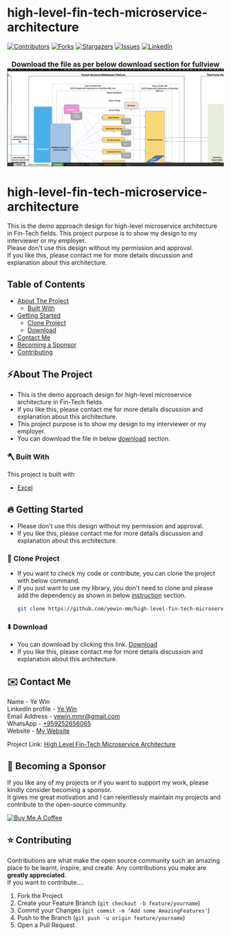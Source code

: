 # high-level-fin-tech-microservice-architecture
<!-- PROJECT SHIELDS -->

<!--
*** I'm using markdown "reference style" links for readability.
*** Reference links are enclosed in brackets [ ] instead of parentheses ( ).
*** See the bottom of this document for the declaration of the reference variables
*** for contributors-url, forks-url, etc. This is an optional, concise syntax you may use.
*** https://www.markdownguide.org/basic-syntax/#reference-style-links
-->
[![Contributors][contributors-shield]][contributors-url]
[![Forks][forks-shield]][forks-url]
[![Stargazers][stars-shield]][stars-url]
[![Issues][issues-shield]][issues-url]
[![LinkedIn][linkedin-shield]][linkedin-url]

<!-- MARKDOWN LINKS & IMAGES -->
<!-- https://www.markdownguide.org/basic-syntax/#reference-style-links -->
[contributors-shield]: https://img.shields.io/github/contributors/yewin-mm/high-level-fin-tech-microservice-architecture.svg?style=for-the-badge
[contributors-url]: https://github.com/yewin-mm/high-level-fin-tech-microservice-architecture/graphs/contributors
[forks-shield]: https://img.shields.io/github/forks/yewin-mm/high-level-fin-tech-microservice-architecture.svg?style=for-the-badge
[forks-url]: https://github.com/yewin-mm/high-level-fin-tech-microservice-architecture/network/members
[stars-shield]: https://img.shields.io/github/stars/yewin-mm/high-level-fin-tech-microservice-architecture.svg?style=for-the-badge
[stars-url]: https://github.com/yewin-mm/high-level-fin-tech-microservice-architecture/stargazers
[issues-shield]: https://img.shields.io/github/issues/yewin-mm/high-level-fin-tech-microservice-architecture.svg?style=for-the-badge
[issues-url]: https://github.com/yewin-mm/high-level-fin-tech-microservice-architecture/issues
[linkedin-shield]: https://img.shields.io/badge/-LinkedIn-black.svg?style=for-the-badge&logo=linkedin&colorB=555
[linkedin-url]: https://www.linkedin.com/in/ye-win-1a33a292/


<h3 align="center">
Download the file as per below download section for fullview
<img src="https://github.com/yewin-mm/high-level-fin-tech-microservice-architecture/blob/master/github/template/images/overview/microservice_architecture.png" /><br/>
</h3>

# high-level-fin-tech-microservice-architecture
This is the demo approach design for high-level microservice architecture in Fin-Tech fields.
This project purpose is to show my design to my interviewer or my employer. <br>
Please don't use this design without my permission and approval. <br>
If you like this, please contact me for more details discussion and explanation about this architecture.


<!-- TABLE OF CONTENTS -->
## Table of Contents
- [About The Project](#about-the-project)
    - [Built With](#built-with)
- [Getting Started](#getting-started)
    - [Clone Project](#clone-project)
    - [Download](#download)
- [Contact Me](#contact)
- [Becoming a Sponsor](#becoming-a-sponsor)
- [Contributing](#Contributing)


<a name="about-the-project"></a>
## ⚡️About The Project
* This is the demo approach design for high-level microservice architecture in Fin-Tech fields. <br>
* If you like this, please contact me for more details discussion and explanation about this architecture.
* This project purpose is to show my design to my interviewer or my employer.
* You can download the file in below [download](#download) section. 

<a name="built-with"></a>
### 🪓 Built With
This project is built with
* [Excel](https://www.microsoft.com/en-us/microsoft-365/excel)


<a name="getting-started"></a>
## 🔥 Getting Started
* Please don't use this design without my permission and approval.
* If you like this, please contact me for more details discussion and explanation about this architecture.

<a name="clone-project"></a>
### 🥡 Clone Project
* If you want to check my code or contribute, you can clone the project with below command.
* If you just want to use my library, you don't need to clone and please add the dependency as shown in below [instruction](#instruction) section.
   ```sh
   git clone https://github.com/yewin-mm/high-level-fin-tech-microservice-architecture.git
  
   ```

<a name="download"></a>
### ⬇️ Download
* You can download by clicking this link. [Download](https://github.com/yewin-mm/high-level-fin-tech-microservice-architecture/raw/master/Fin-Tech%20Microservice%20Architecture%20(Ye%20Win).xlsx)
* If you like this, please contact me for more details discussion and explanation about this architecture.

<a name="contact"></a>
## ✉️ Contact Me
Name - Ye Win <br> LinkedIn profile -  [Ye Win](https://www.linkedin.com/in/ye-win-1a33a292/)  <br> Email Address - <a href="mailto:yewin.mmr@gmail.com?">yewin.mmr@gmail.com</a> <br> WhatsApp - [+959252656065](https://wa.me/959252656065?text=Hi) <br> Website - [My Website](https://yewin.me/)

Project Link: [High Level Fin-Tech Microservice Architecture](https://github.com/yewin-mm/high-level-fin-tech-microservice-architecture)


<a name="becoming-a-sponsor"></a>
## 🥰 Becoming a Sponsor
If you like any of my projects or if you want to support my work, please kindly consider becoming a sponsor. <br>
It gives me great motivation and I can relentlessly maintain my projects and contribute to the open-source community.

<a href="https://www.buymeacoffee.com/yewin" target="_blank"><img src="https://cdn.buymeacoffee.com/buttons/v2/default-yellow.png" alt="Buy Me A Coffee" width="150" ></a>


<a name="contributing"></a>
## ⭐ Contributing
Contributions are what make the open source community such an amazing place to be learnt, inspire, and create. Any contributions you make are **greatly appreciated**.
<br>If you want to contribute....
1. Fork the Project
2. Create your Feature Branch (`git checkout -b feature/yourname`)
3. Commit your Changes (`git commit -m 'Add some AmazingFeatures'`)
4. Push to the Branch (`git push -u origin feature/yourname`)
5. Open a Pull Request

